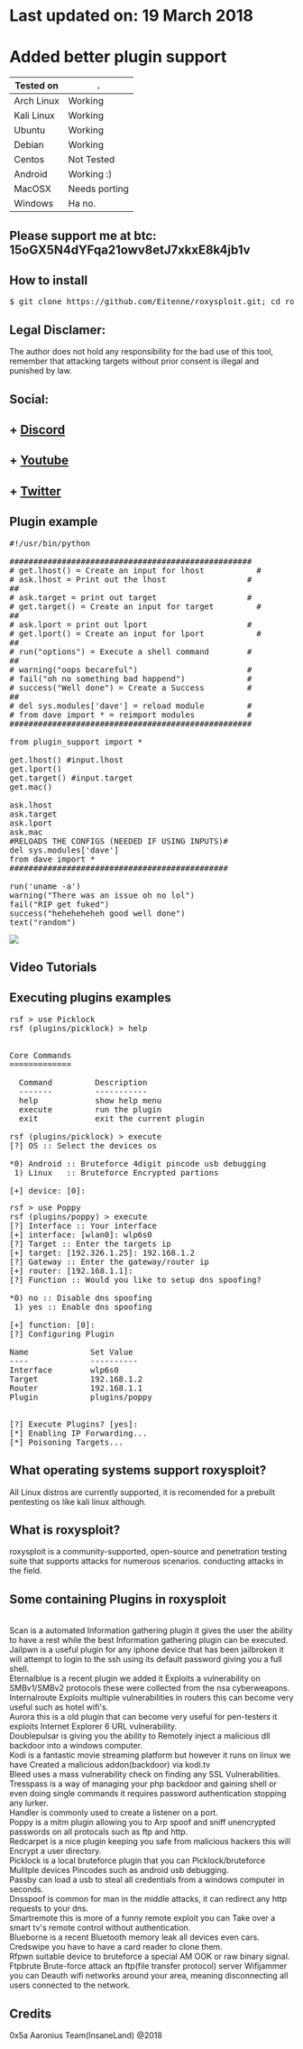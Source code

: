 # Last updated on: 19 March 2018
# Added better plugin support
|Tested on|.
|---|---
|Arch Linux|Working
|Kali Linux|Working
|Ubuntu|Working
|Debian|Working
|Centos|Not Tested
|Android| Working :)
|MacOSX|Needs porting
|Windows| Ha no.

## Please support me at btc: 15oGX5N4dYFqa21owv8etJ7xkxE8k4jb1v
## How to install
<pre>$ git clone https://github.com/Eitenne/roxysploit.git; cd roxysploit; sudo /usr/bin/python2 installer.py</pre>

## Legal Disclamer:
  The author does not hold any responsibility for the bad use of this tool,
  remember that attacking targets without prior consent is illegal and punished by law.

## Social:
## + <a href="https://discord.gg/7qXa3dg"> Discord</a>
## + <a href="https://www.youtube.com/channel/UCvydKPHB5fzqrJpS6BUqdRQ"> Youtube</a>
## + <a href="https://twitter.com/0x09f"> Twitter</a>

## Plugin example
<pre>
#!/usr/bin/python

###################################################
# get.lhost() = Create an input for lhost           #
# ask.lhost = Print out the lhost                 #
##
# ask.target = print out target                   #
# get.target() = Create an input for target         #
##
# ask.lport = print out lport                     #
# get.lport() = Create an input for lport           #
##
# run("options") = Execute a shell command        #
##
# warning("oops becareful")                       #
# fail("oh no something bad happend")             #
# success("Well done") = Create a Success         #
##
# del sys.modules['dave'] = reload module         #
# from dave import * = reimport modules           #
###################################################

from plugin_support import *

get.lhost() #input.lhost
get.lport()
get.target() #input.target
get.mac()

ask.lhost
ask.target
ask.lport
ask.mac
#RELOADS THE CONFIGS (NEEDED IF USING INPUTS)#
del sys.modules['dave']
from dave import *
##############################################

run('uname -a')
warning("There was an issue oh no lol")
fail("RIP get fuked")
success("heheheheheh good well done")
text("random")</pre>
<img src="carbon.png">

## Video Tutorials
[Hacking using Tresspass | RoxySploit / Roxy Exploitation Framework]: https://www.youtube.com/watch?v=47UMnkeM-hk
[Exploiting the browser | roxysploit]: https://www.youtube.com/watch?v=h6QO-rtIP_o

## Executing plugins examples
<pre>
rsf > use Picklock
rsf (plugins/picklock) > help


Core Commands
=============

  Command         Description
  -------         -----------
  help            show help menu
  execute         run the plugin
  exit            exit the current plugin

rsf (plugins/picklock) > execute
[?] OS :: Select the devices os

*0) Android :: Bruteforce 4digit pincode usb debugging
 1) Linux   :: Bruteforce Encrypted partions

[+] device: [0]:
</pre>
<pre>
rsf > use Poppy
rsf (plugins/poppy) > execute
[?] Interface :: Your interface
[+] interface: [wlan0]: wlp6s0
[?] Target :: Enter the targets ip
[+] target: [192.326.1.25]: 192.168.1.2
[?] Gateway :: Enter the gateway/router ip
[+] router: [192.168.1.1]:
[?] Function :: Would you like to setup dns spoofing?

*0) no :: Disable dns spoofing
 1) yes :: Enable dns spoofing

[+] function: [0]:
[?] Configuring Plugin

Name             Set Value
----             ----------
Interface        wlp6s0
Target           192.168.1.2
Router           192.168.1.1
Plugin           plugins/poppy


[?] Execute Plugins? [yes]:  
[*] Enabling IP Forwarding...
[*] Poisoning Targets...
</pre>

## What operating systems support roxysploit?
All Linux distros are currently supported, it is recomended for a prebuilt pentesting os like kali linux although.

## What is roxysploit?
roxysploit is a community-supported, open-source and penetration testing suite that supports attacks for numerous scenarios. conducting attacks in the field.

## Some containing Plugins in roxysploit
<br>
Scan is a automated Information gathering plugin it gives the user the ability to have a rest while the best Information gathering plugin can be executed.
<br>
Jailpwn is a useful plugin for any iphone device that has been jailbroken it will attempt to login to the ssh using its default password giving you a full shell.
<br>
Eternalblue is a recent plugin we added it Exploits a vulnerability on SMBv1/SMBv2 protocols these were collected from the nsa cyberweapons.
<br>
Internalroute Exploits multiple vulnerabilities in routers this can become very useful such as hotel wifi's.
<br>
Aurora this is a old plugin that can become very useful for pen-testers it exploits Internet Explorer 6 URL vulnerability.
<br>
Doublepulsar is giving you the ability to Remotely inject a malicious dll backdoor into a windows computer.
<br>
Kodi is a fantastic movie streaming platform but however it runs on linux we have Created a malicious addon(backdoor) via kodi.tv
<br>
Bleed uses a mass vulnerability check on finding any SSL Vulnerabilities.
<br>
Tresspass is a way of managing your php backdoor and gaining shell or even doing single commands it requires password authentication stopping any lurker.
<br>
Handler is commonly used to create a listener on a port.
<br>
Poppy is a mitm plugin allowing you to Arp spoof and sniff unencrypted passwords on all protocals such as ftp and http.
<br>
Redcarpet is a nice plugin keeping you safe from malicious hackers this will Encrypt a user directory.
<br>
Picklock is a local bruteforce plugin that you can Picklock/bruteforce Mulitple devices Pincodes such as android usb debugging. <br>
Passby can load a usb to steal all credentials from a windows computer in seconds.
<br>
Dnsspoof is common for man in the middle attacks, it can redirect any http requests to your dns.
<br>
Smartremote this is more of a funny remote exploit you can Take over a smart tv's remote control without authentication.
<br>
Blueborne is a recent Bluetooth memory leak all devices even cars.
<br>
Credswipe you have to have a card reader to clone them.
<br>
Rfpwn suitable device to bruteforce a special AM OOK or raw binary signal.
<br>
Ftpbrute Brute-force attack an ftp(file transfer protocol) server Wifijammer you can Deauth wifi networks around your area, meaning disconnecting all users connected to the network.
<br>

## Credits
0x5a
Aaronius
Team(InsaneLand) @2018
